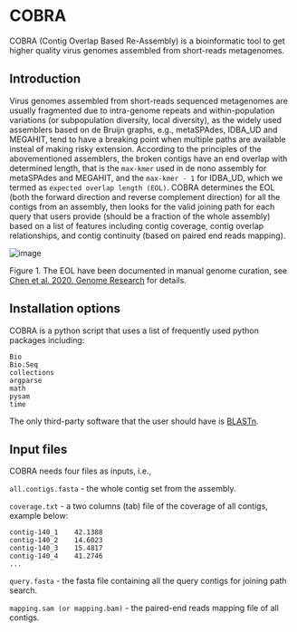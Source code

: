# COBRA
COBRA (Contig Overlap Based Re-Assembly) is a bioinformatic tool to get higher quality virus genomes assembled from short-reads metagenomes.

## Introduction
Virus genomes assembled from short-reads sequenced metagenomes are usually fragmented due to intra-genome repeats and within-population variations (or subpopulation diversity, local diversity), as the widely used assemblers based on de Bruijn graphs, e.g., metaSPAdes, IDBA_UD and MEGAHIT, tend to have a breaking point when multiple paths are available insteal of making risky extension. According to the principles of the abovementioned assemblers, the broken contigs have an end overlap with determined length, that is the ```max-kmer``` used in de nono assembly for metaSPAdes and MEGAHIT, and the ```max-kmer - 1``` for IDBA_UD, which we termed as ```expected overlap length (EOL)```. COBRA determines the EOL (both the forward direction and reverse complement direction) for all the contigs from an assembly, then looks for the valid joining path for each query that users provide (should be a fraction of the whole assembly) based on a list of features including contig coverage, contig overlap relationships, and contig continuity (based on paired end reads mapping).

![image](https://user-images.githubusercontent.com/46725273/111421478-49768b00-86aa-11eb-8bea-9d4aa060a5e0.png)

Figure 1. The EOL have been documented in manual genome curation, see [Chen et al. 2020. Genome Research](https://genome.cshlp.org/content/30/3/315.short) for details.

## Installation options
COBRA is a python script that uses a list of frequently used python packages including:
```
Bio
Bio.Seq
collections
argparse
math
pysam
time
```

The only third-party software that the user should have is [BLASTn](https://blast.ncbi.nlm.nih.gov/Blast.cgi?PAGE_TYPE=BlastDocs&DOC_TYPE=Download).

## Input files
COBRA needs four files as inputs, i.e., 

```all.contigs.fasta``` - the whole contig set from the assembly.

```coverage.txt``` - a two columns (tab) file of the coverage of all contigs, example below:

```contig-140_0    25.552
contig-140_1    42.1388
contig-140_2    14.6023
contig-140_3    15.4817
contig-140_4    41.2746
...
```

```query.fasta``` - the fasta file containing all the query contigs for joining path search.

```mapping.sam (or mapping.bam)``` - the paired-end reads mapping file of all contigs.



